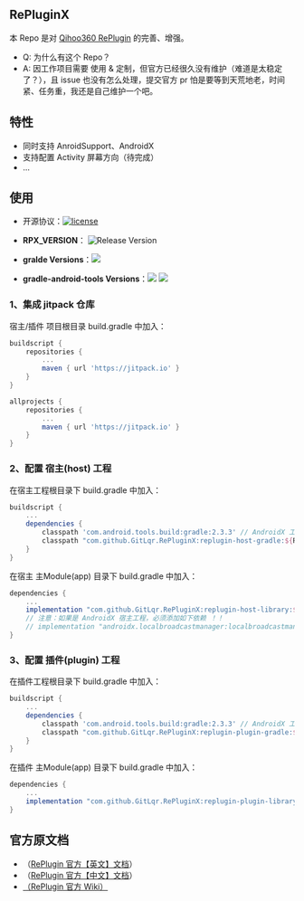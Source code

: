 
## RePluginX

本 Repo 是对 [Qihoo360 RePlugin](https://github.com/Qihoo360/RePlugin) 的完善、增强。

- Q: 为什么有这个 Repo？
- A: 因工作项目需要 使用 & 定制，但官方已经很久没有维护（难道是太稳定了？），且 issue 也没有怎么处理，提交官方 pr 怕是要等到天荒地老，时间紧、任务重，我还是自己维护一个吧。



## 特性

- 同时支持 AnroidSupport、AndroidX 
- 支持配置 Activity 屏幕方向（待完成）
- ...



## 使用

- 开源协议：[![license](http://img.shields.io/badge/license-Apache2.0-brightgreen.svg?style=flat)](https://github.com/Qihoo360/RePlugin/blob/master/LICENSE) 
- **RPX_VERSION**： ![Release Version](https://img.shields.io/github/v/release/GitLqr/RePluginX.svg)

- **gralde Versions**：![](https://img.shields.io/badge/gradle-4.6-green)
- **gradle-android-tools Versions**：![](https://img.shields.io/badge/android.tools-2.3.3-green) ![](https://img.shields.io/badge/android.tools-3.2.1-green)



### 1、集成  jitpack 仓库

宿主/插件 项目根目录 build.gradle 中加入：

```groovy
buildscript {
    repositories {
        ...
        maven { url 'https://jitpack.io' }
    }
}

allprojects {
    repositories {
        ...
        maven { url 'https://jitpack.io' }
    }
}
```



### 2、配置 宿主(host) 工程

在宿主工程根目录下 build.gradle 中加入：

```groovy
buildscript {
    ...
    dependencies {
        classpath 'com.android.tools.build:gradle:2.3.3' // AndroidX 工程需升级到 3.2.0 及以上
        classpath "com.github.GitLqr.RePluginX:replugin-host-gradle:${RPX_VERSION}"
    }
}
```

在宿主 主Module(app) 目录下 build.gradle 中加入：

```groovy
dependencies {
    ...
    implementation "com.github.GitLqr.RePluginX:replugin-host-library:${RPX_VERSION}"
    // 注意：如果是 AndroidX 宿主工程，必须添加如下依赖 ！！
    // implementation "androidx.localbroadcastmanager:localbroadcastmanager:1.0.0"
}
```



### 3、配置 插件(plugin) 工程

在插件工程根目录下 build.gradle 中加入：

```groovy
buildscript {
    ...
    dependencies {
        classpath 'com.android.tools.build:gradle:2.3.3' // AndroidX 工程需升级到 3.2.0 及以上
        classpath "com.github.GitLqr.RePluginX:replugin-plugin-gradle:${RPX_VERSION}"
    }
}
```

在插件 主Module(app) 目录下 build.gradle 中加入：

```groovy
dependencies {
    ...
    implementation "com.github.GitLqr.RePluginX:replugin-plugin-library:${RPX_VERSION}"
}
```




## 官方原文档

- （[RePlugin 官方【英文】文档](./README_ORIGINAL.md)）
- （[RePlugin 官方【中文】文档](./README_CN.md)）
- [（RePlugin 官方 Wiki）](https://github.com/Qihoo360/RePlugin/wiki)
